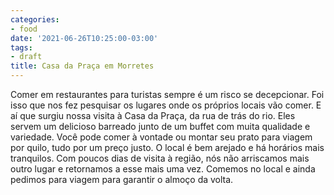 ```yaml
---
categories:
- food
date: '2021-06-26T10:25:00-03:00'
tags:
- draft
title: Casa da Praça em Morretes
---
```

Comer em restaurantes para turistas sempre é um risco se decepcionar. Foi isso que nos fez pesquisar os lugares onde os próprios locais vão comer. E aí que surgiu nossa visita à Casa da Praça, da rua de trás do rio. Eles servem um delicioso barreado junto de um buffet com muita qualidade e variedade. Você pode comer à vontade ou montar seu prato para viagem por quilo, tudo por um preço justo. O local é bem arejado e há horários mais tranquilos. Com poucos dias de visita à região, nós não arriscamos mais outro lugar e retornamos a esse mais uma vez. Comemos no local e ainda pedimos para viagem para garantir o almoço da volta.
